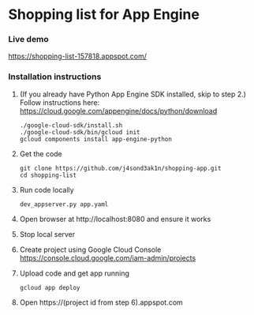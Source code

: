 # Shopping list for App Engine

### Live demo

https://shopping-list-157818.appspot.com/

### Installation instructions

1. (If you already have Python App Engine SDK installed, skip to step 2.)
Follow instructions here: https://cloud.google.com/appengine/docs/python/download

    ```
    ./google-cloud-sdk/install.sh
    ./google-cloud-sdk/bin/gcloud init
    gcloud components install app-engine-python
    ```

2. Get the code

    ```
    git clone https://github.com/j4sond3ak1n/shopping-app.git
    cd shopping-list
    ```

3. Run code locally

    ```
    dev_appserver.py app.yaml
    ```

4. Open browser at http://localhost:8080 and ensure it works
5. Stop local server
6. Create project using Google Cloud Console https://console.cloud.google.com/iam-admin/projects
7. Upload code and get app running

    ```
    gcloud app deploy
    ```

8. Open https://(project id from step 6).appspot.com
